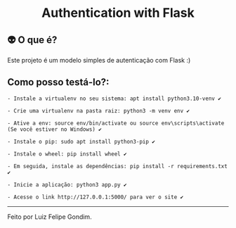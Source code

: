 <h1 align="center">
  Authentication with Flask
</h1>

## :alien: O que é?
Este projeto é um modelo simples de autenticação com Flask :)

## Como posso testá-lo?:

```
- Instale a virtualenv no seu sistema: apt install python3.10-venv ✔

- Crie uma virtualenv na pasta raiz: python3 -m venv env ✔

- Ative a env: source env/bin/activate ou source env\scripts\activate (Se você estiver no Windows) ✔

- Instale o pip: sudo apt install python3-pip ✔

- Instale o wheel: pip install wheel ✔

- Em seguida, instale as dependências: pip install -r requirements.txt ✔

- Inicie a aplicação: python3 app.py ✔

- Acesse o link http://127.0.0.1:5000/ para ver o site ✔

```

---
Feito por Luiz Felipe Gondim.

